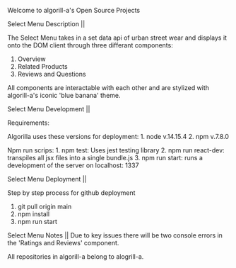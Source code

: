 Welcome to algorill-a's Open Source Projects

Select Menu Description ||

The Select Menu takes in a set data api of urban street wear and displays it onto the DOM client through three differant components:

  1. Overview
  2. Related Products
  3. Reviews and Questions

All components are interactable with each other and are stylized with algorill-a's iconic 'blue banana' theme.

Select Menu Development ||

Requirements:

  Algorilla uses these versions for deployment:
    1. node v.14.15.4
    2. npm v.7.8.0

  Npm run scrips:
    1. npm test:  Uses jest testing library
    2. npm run react-dev:  transpiles all jsx files into a single bundle.js
    3. npm run start: runs a development of the server on localhost: 1337

Select Menu Deployment ||

Step by step process for github deployment

  1. git pull origin main
  2. npm install
  3. npm run start

Select Menu Notes ||
  Due to key issues there will be two console errors in the 'Ratings and Reviews' component.



All repositories in algorill-a belong to alogrill-a.